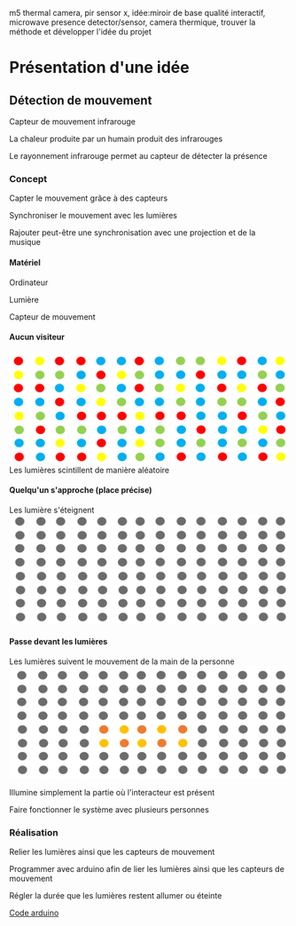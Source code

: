 m5 thermal camera, pir sensor x, idée:miroir de base qualité interactif, microwave presence detector/sensor, camera thermique, trouver la méthode et développer l'idée du projet


# Présentation d'une idée
## Détection de mouvement
Capteur de mouvement infrarouge

La chaleur produite par un humain produit des infrarouges

Le rayonnement infrarouge permet au capteur de détecter la présence

### Concept
Capter le mouvement grâce à des capteurs

Synchroniser le mouvement avec les lumières

Rajouter peut-être une synchronisation avec une projection et de la musique

#### Matériel
Ordinateur

Lumière

Capteur de mouvement

#### Aucun visiteur
![aucun](media/aucun.png)
Les lumières scintillent de manière aléatoire
#### Quelqu'un s'approche (place précise)
Les lumière s'éteignent
![arriver](media/arriver.png)
#### Passe devant les lumières
Les lumières suivent le mouvement de la main de la personne
![arriver](media/passe.png)

Illumine simplement la partie où l'interacteur est présent

Faire fonctionner le système avec plusieurs personnes

### Réalisation

Relier les lumières ainsi que les capteurs de mouvement

Programmer avec arduino afin de lier les lumières ainsi que les capteurs de mouvement

Régler la durée que les lumières restent allumer ou éteinte

[Code arduino](https://arduino-france.site/capteur-mouvement/#1)





